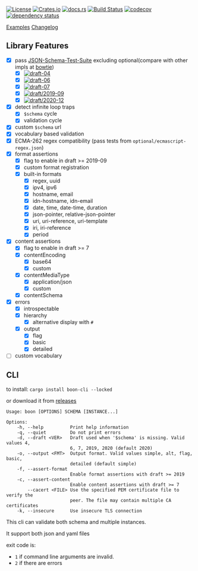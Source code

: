 [![License](https://img.shields.io/badge/License-Apache%202.0-blue.svg)](https://opensource.org/licenses/Apache-2.0)
[![Crates.io](https://img.shields.io/crates/v/boon.svg)](https://crates.io/crates/boon)
[![docs.rs](https://docs.rs/boon/badge.svg)](https://docs.rs/boon/)
[![Build Status](https://github.com/santhosh-tekuri/boon/actions/workflows/rust.yml/badge.svg?branch=main)](https://github.com/santhosh-tekuri/boon/actions/workflows/rust.yml)
[![codecov](https://codecov.io/gh/santhosh-tekuri/boon/branch/main/graph/badge.svg?token=A2YC4A0BLG)](https://codecov.io/gh/santhosh-tekuri/boon)
[![dependency status](https://deps.rs/repo/github/Santhosh-tekuri/boon/status.svg?refresh)](https://deps.rs/repo/github/Santhosh-tekuri/boon)

[Examples](https://github.com/santhosh-tekuri/boon/blob/main/tests/examples.rs)
[Changelog](https://github.com/santhosh-tekuri/boon/blob/main/CHANGELOG.md)

## Library Features

- [x] pass [JSON-Schema-Test-Suite](https://github.com/json-schema-org/JSON-Schema-Test-Suite) excluding optional(compare with other impls at [bowtie](https://bowtie-json-schema.github.io/bowtie/#))
  - [x] [![draft-04](https://img.shields.io/endpoint?url=https://bowtie.report/badges/rust-boon/compliance/draft4.json)](https://bowtie.report/#/dialects/draft4)
  - [x] [![draft-06](https://img.shields.io/endpoint?url=https://bowtie.report/badges/rust-boon/compliance/draft6.json)](https://bowtie.report/#/dialects/draft6)
  - [x] [![draft-07](https://img.shields.io/endpoint?url=https://bowtie.report/badges/rust-boon/compliance/draft7.json)](https://bowtie.report/#/dialects/draft7)
  - [x] [![draft/2019-09](https://img.shields.io/endpoint?url=https://bowtie.report/badges/rust-boon/compliance/draft2019-09.json)](https://bowtie.report/#/dialects/draft2019-09)
  - [x] [![draft/2020-12](https://img.shields.io/endpoint?url=https://bowtie.report/badges/rust-boon/compliance/draft2020-12.json)](https://bowtie.report/#/dialects/draft2020-12)
- [x] detect infinite loop traps
  - [x] `$schema` cycle
  - [x] validation cycle
- [x] custom `$schema` url
- [x] vocabulary based validation
- [x] ECMA-262 regex compatibility (pass tests from `optional/ecmascript-regex.json`)
- [x] format assertions
  - [x] flag to enable in draft >= 2019-09
  - [x] custom format registration
  - [x] built-in formats
    - [x] regex, uuid
    - [x] ipv4, ipv6
    - [x] hostname, email
    - [x] idn-hostname, idn-email
    - [x] date, time, date-time, duration
    - [x] json-pointer, relative-json-pointer
    - [x] uri, uri-reference, uri-template
    - [x] iri, iri-reference
    - [x] period
- [x] content assertions
  - [x] flag to enable in draft >= 7
  - [x] contentEncoding
    - [x] base64
    - [x] custom
  - [x] contentMediaType
    - [x] application/json
    - [x] custom
  - [x] contentSchema
- [x] errors
  - [x] introspectable
  - [x] hierarchy
    - [x] alternative display with `#`
  - [x] output
    - [x] flag
    - [x] basic
    - [x] detailed
- [ ] custom vocabulary

## CLI

to install: `cargo install boon-cli --locked`

or download it from [releases](https://github.com/santhosh-tekuri/boon/releases)

```
Usage: boon [OPTIONS] SCHEMA [INSTANCE...]

Options:
    -h, --help          Print help information
    -q, --quiet         Do not print errors
    -d, --draft <VER>   Draft used when '$schema' is missing. Valid values 4,
                        6, 7, 2019, 2020 (default 2020)
    -o, --output <FMT>  Output format. Valid values simple, alt, flag, basic,
                        detailed (default simple)
    -f, --assert-format
                        Enable format assertions with draft >= 2019
    -c, --assert-content
                        Enable content assertions with draft >= 7
        --cacert <FILE> Use the specified PEM certificate file to verify the
                        peer. The file may contain multiple CA certificates
    -k, --insecure      Use insecure TLS connection
```

This cli can validate both schema and multiple instances.

It support both json and yaml files

exit code is: 
- `1` if command line arguments are invalid.
- `2` if there are errors
